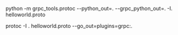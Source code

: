 python -m grpc_tools.protoc --python_out=. --grpc_python_out=. -I. helloworld.proto

protoc -I . helloworld.proto --go_out=plugins=grpc:.